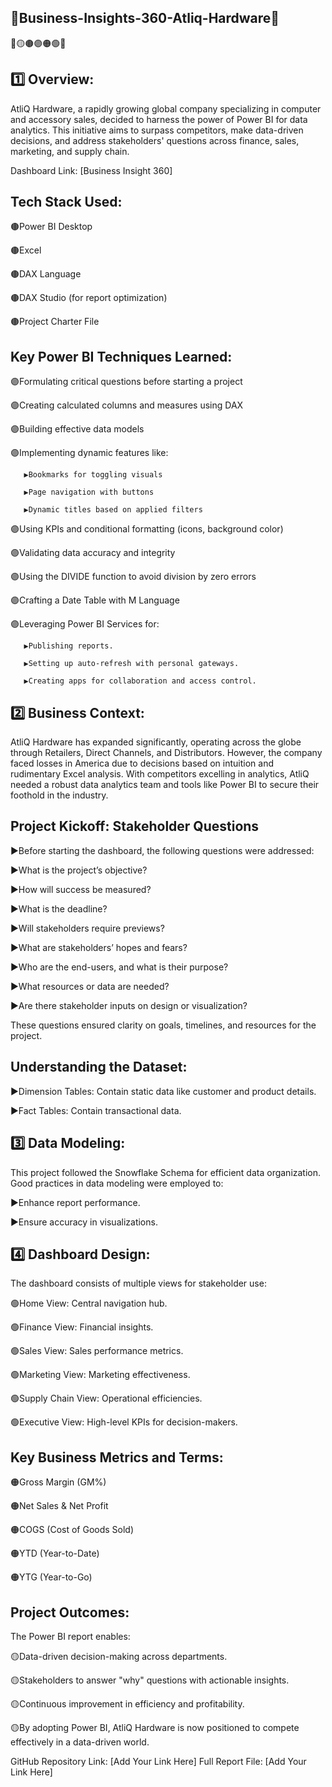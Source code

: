 ## 💎Business-Insights-360-Atliq-Hardware💎  

🥇🟡🟤🟣🟠🟢💎
 ## 1️⃣ Overview:
 
AtliQ Hardware, a rapidly growing global company specializing in computer and accessory sales, decided to harness the power of Power BI for data analytics. This initiative aims to surpass competitors, make data-driven decisions, and address stakeholders' questions across finance, sales, marketing, and supply chain.

Dashboard Link: [Business Insight 360]


## Tech Stack Used:

🟤Power BI Desktop

🟤Excel

🟤DAX Language

🟤DAX Studio (for report optimization)

🟤Project Charter File

## Key Power BI Techniques Learned:

🟣Formulating critical questions before starting a project

🟣Creating calculated columns and measures using DAX

🟣Building effective data models

🟣Implementing dynamic features like:

       ▶️Bookmarks for toggling visuals
       
       ▶️Page navigation with buttons
       
       ▶️Dynamic titles based on applied filters
       
🟣Using KPIs and conditional formatting (icons, background color)

🟣Validating data accuracy and integrity

🟣Using the DIVIDE function to avoid division by zero errors

🟣Crafting a Date Table with M Language

🟣Leveraging Power BI Services for:

       ▶️Publishing reports.
       
       ▶️Setting up auto-refresh with personal gateways.
       
       ▶️Creating apps for collaboration and access control.


## 2️⃣ Business Context:

AtliQ Hardware has expanded significantly, operating across the globe through Retailers, Direct Channels, and Distributors. However, the company faced losses in America due to decisions based on intuition and rudimentary Excel analysis. With competitors excelling in analytics, AtliQ needed a robust data analytics team and tools like Power BI to secure their foothold in the industry.

  ## Project Kickoff: Stakeholder Questions

▶️Before starting the dashboard, the following questions were addressed:

▶️What is the project’s objective?

▶️How will success be measured?

▶️What is the deadline?

▶️Will stakeholders require previews?

▶️What are stakeholders’ hopes and fears?

▶️Who are the end-users, and what is their purpose?

▶️What resources or data are needed?

▶️Are there stakeholder inputs on design or visualization?

These questions ensured clarity on goals, timelines, and resources for the project.

## Understanding the Dataset:

▶️Dimension Tables: Contain static data like customer and product details.

▶️Fact Tables: Contain transactional data.

## 3️⃣ Data Modeling:

This project followed the Snowflake Schema for efficient data organization. Good practices in data modeling were employed to:

▶️Enhance report performance.

▶️Ensure accuracy in visualizations.

## 4️⃣ Dashboard Design:

The dashboard consists of multiple views for stakeholder use:

🟢Home View: Central navigation hub.

🟢Finance View: Financial insights.

🟢Sales View: Sales performance metrics.

🟢Marketing View: Marketing effectiveness.

🟢Supply Chain View: Operational efficiencies.

🟢Executive View: High-level KPIs for decision-makers.


## Key Business Metrics and Terms:

🟠Gross Margin (GM%)

🟠Net Sales & Net Profit

🟠COGS (Cost of Goods Sold)

🟠YTD (Year-to-Date)

🟠YTG (Year-to-Go)

## Project Outcomes:

The Power BI report enables:

🟡Data-driven decision-making across departments.

🟡Stakeholders to answer "why" questions with actionable insights.

🟡Continuous improvement in efficiency and profitability.

🟡By adopting Power BI, AtliQ Hardware is now positioned to compete effectively in a data-driven world.

GitHub Repository Link: [Add Your Link Here]
Full Report File: [Add Your Link Here]
